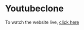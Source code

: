 # Youtubeclone

To watch the website live, [click here](https://subhash91134857.github.io/Youtubeclone/)
